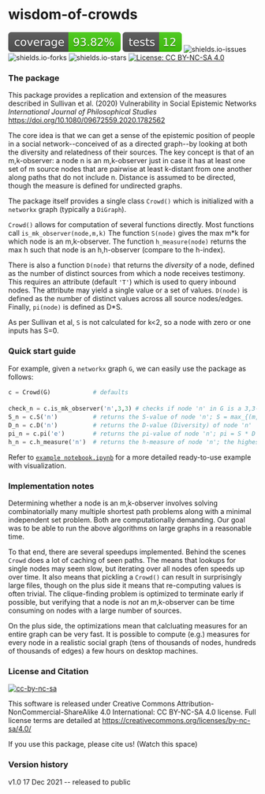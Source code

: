 # wisdom-of-crowds

![coverage](https://raw.githubusercontent.com/cvklein/wisdom-of-crowds/main/.reports/coverage-badge.svg)
![tests](https://raw.githubusercontent.com/cvklein/wisdom-of-crowds/main/.reports/tests-badge.svg)
![shields.io-issues](https://img.shields.io/github/issues/cvklein/wisdom-of-crowds)
![shields.io-forks](https://img.shields.io/github/forks/cvklein/wisdom-of-crowds)
![shields.io-stars](https://img.shields.io/github/stars/cvklein/wisdom-of-crowds)
[![License: CC BY-NC-SA 4.0](https://img.shields.io/badge/License-CC%20BY--NC--SA%204.0-lightgrey.svg)](https://creativecommons.org/licenses/by-nc-sa/4.0/)

### The package

This package provides a replication and extension of the measures described in Sullivan et al. (2020) Vulnerability in Social Epistemic Networks *International Journal of Philosophical Studies*  https://doi.org/10.1080/09672559.2020.1782562


The core idea is that we can get a sense of the epistemic position of people in a social network--conceived of as a directed graph--by looking at both the diversity and relatedness of their sources. The key concept is that of an m,k-observer: a node n is an m,k-observer just in case it has at least one set of m source nodes that are pairwise at least k-distant from one another along paths that do not include n. Distance is assumed to be directed, though the measure is defined for undirected graphs.

The package itself provides a single class ``Crowd()`` which is initialized with a ``networkx`` graph (typically a ``DiGraph``).

``Crowd()`` allows for computation of several functions directly. Most functions call ``is_mk_observer(node,m,k)`` The function ``S(node)`` gives the max m\*k for which  node is an m,k-observer. The function ``h_measure(node)`` returns the max h such that node is an h,h-observer (compare to the h-index).

There is also a function ``D(node)`` that returns the *diversity* of a node, defined as the number of distinct  sources from which a node receives testimony. This requires an  attribute (default `'T'`) which is used to query inbound nodes. The attribute may yield a single value or a set of values.  ``D(node)`` is defined as the number of distinct values  across all source nodes/edges.  Finally, ``pi(node)`` is defined as D*S.

As per Sullivan et al, ``S`` is not calculated for k<2, so a node with zero or one inputs has S=0.

### Quick start guide
For example, given a ``networkx`` graph ``G``, we can easily use the package as follows:
```python
c = Crowd(G)            # defaults

check_n = c.is_mk_observer('n',3,3) # checks if node 'n' in G is a 3,3-observer
S_n = c.S('n')          # returns the S-value of node 'n'; S = max_{(m,k) in MK}(m * k)
D_n = c.D('n')          # returns the D-value (Diversity) of node 'n'
pi_n = c.pi('e')        # returns the pi-value of node 'n'; pi = S * D
h_n = c.h_measure('n')  # returns the h-measure of node 'n'; the highest h for which mk_observer('n', h, h) is True
```

Refer to [``example notebook.ipynb``](https://github.com/cvklein/wisdom-of-crowds/blob/main/example%20notebook.ipynb) for a more detailed ready-to-use example with visualization.

### Implementation notes

Determining whether a node is an m,k-observer involves solving combinatorially many multiple shortest path problems along with a minimal independent set problem. Both are computationally demanding. Our goal was to be able to run the above algorithms on large graphs in a reasonable time.

To that end, there are several speedups implemented. Behind the scenes ``Crowd`` does a lot of caching of seen paths. The means that lookups for single nodes may seem slow, but iterating over all nodes ofen speeds up over time. It also means that pickling a ``Crowd()`` can result in surprisingly large files, though on the plus side it means that re-computing values is often trivial.  The clique-finding problem is optimized to terminate early if possible, but verifying that a node is *not* an m,k-observer can be time consuming on nodes with a large number of sources.

On the plus side, the optimizations mean that calcluating measures for an entire graph can be very fast. It is possible to compute (e.g.) measures for every node in a realistic social graph (tens of thousands of nodes,  hundreds of thousands of edges) a few hours on desktop machines.


### License and Citation
[![cc-by-nc-sa](https://i.creativecommons.org/l/by-nc-sa/4.0/88x31.png)](http://creativecommons.org/licenses/by-nc-sa/4.0/)

This software is released under Creative Commons Attribution-NonCommercial-ShareAlike 4.0 International: CC BY-NC-SA 4.0 license. Full license terms are detailed at https://creativecommons.org/licenses/by-nc-sa/4.0/

If you use this package, please cite us! (Watch this space)

### Version history

v1.0  17 Dec 2021  -- released to public
